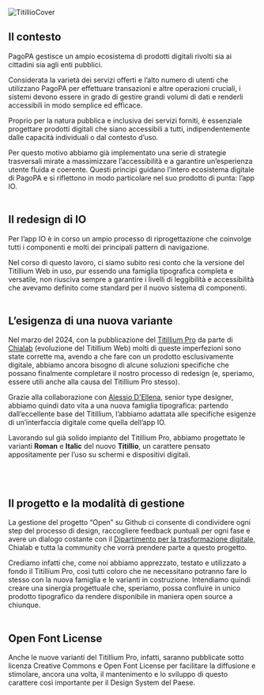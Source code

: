 ![TitillioCover](https://github.com/user-attachments/assets/536f8e2e-a52a-4f22-941a-cec25406eab7)


## **Il contesto**<br>
PagoPA gestisce un ampio ecosistema di prodotti digitali rivolti sia ai cittadini sia agli enti pubblici.

Considerata la varietà dei servizi offerti e l’alto numero di utenti che utilizzano PagoPA per effettuare transazioni e altre operazioni cruciali, i sistemi devono essere in grado di gestire grandi volumi di dati e renderli accessibili in modo semplice ed efficace.

Proprio per la natura pubblica e inclusiva dei servizi forniti, è essenziale progettare prodotti digitali che siano accessibili a tutti, indipendentemente dalle capacità individuali o dal contesto d’uso.

Per questo motivo abbiamo già implementato una serie di strategie trasversali mirate a massimizzare l’accessibilità e a garantire un’esperienza utente fluida e coerente. Questi principi guidano l’intero ecosistema digitale di PagoPA e si riflettono in modo particolare nel suo prodotto di punta: l’app IO.
<br><br>

## **Il redesign di IO**<br>
Per l’app IO è in corso un ampio processo di riprogettazione che coinvolge tutti i componenti e molti dei principali pattern di navigazione.

Nel corso di questo lavoro, ci siamo subito resi conto che la versione del Titillium Web in uso, pur essendo una famiglia tipografica completa e versatile, non riusciva sempre a garantire i livelli di leggibilità e accessibilità che avevamo definito come standard per il nuovo sistema di componenti.
<br><br>

## **L’esigenza di una nuova variante**<br>
Nel marzo del 2024, con la pubblicazione del [Titillium Pro](https://github.com/chialab/titillium_pro) da parte di [Chialab](https://www.chialab.it/works/lunga-vita-al-titillium) (evoluzione del Titillium Web) molti di queste imperfezioni sono state corrette ma, avendo a che fare con un prodotto esclusivamente digitale, abbiamo ancora bisogno di alcune soluzioni specifiche che possano finalmente completare il nostro processo di redesign (e, speriamo, essere utili anche alla causa del Titillium Pro stesso). 

Grazie alla collaborazione con [Alessio D'Ellena](https://www.alessiodellena.com/), senior type designer, abbiamo quindi dato vita a una nuova famiglia tipografica: partendo dall’eccellente base del Titillium, l’abbiamo adattata alle specifiche esigenze di un’interfaccia digitale come quella dell’app IO.

Lavorando sul già solido impianto del Titillium Pro, abbiamo progettato le varianti **Roman** e **Italic** del nuovo **Titillio**, un carattere pensato appositamente per l’uso su schermi e dispositivi digitali.

<br><br>

## **Il progetto e la modalità di gestione**<br>
La gestione del progetto “Open” su Github ci consente di condividere ogni step del processo di design, raccogliere feedback puntuali per ogni fase e avere un dialogo costante con il [Dipartimento per la trasformazione digitale](https://innovazione.gov.it/dipartimento/), Chialab e tutta la community che vorrà prendere parte a questo progetto. 

Crediamo infatti che, come noi abbiamo apprezzato, testato e utilizzato a fondo il Titillium Pro, così tutti coloro che ne necessitano potranno fare lo stesso con la nuova famiglia e le varianti in costruzione. Intendiamo quindi creare una sinergia progettuale che, speriamo, possa confluire in unico prodotto tipografico da rendere disponibile in maniera open source a chiunque.
<br><br>
## **Open Font License**<br>

Anche le nuove varianti del Titillium Pro, infatti, saranno pubblicate sotto licenza Creative Commons e Open Font License per facilitare la diffusione e stimolare, ancora una volta, il mantenimento e lo sviluppo di questo carattere così importante per il Design System del Paese.


